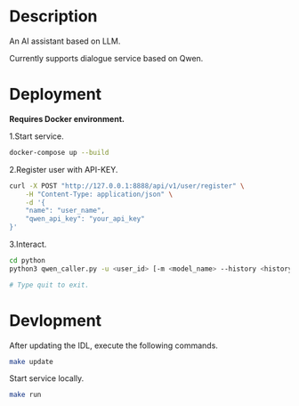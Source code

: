 # Description

An AI assistant based on LLM.

Currently supports dialogue service based on Qwen.

# Deployment

**Requires Docker environment.**

1.Start service.

```bash
docker-compose up --build
```

2.Register user with API-KEY.

```bash
curl -X POST "http://127.0.0.1:8888/api/v1/user/register" \
    -H "Content-Type: application/json" \
    -d '{
    "name": "user_name",
    "qwen_api_key": "your_api_key"
}'
```

3.Interact.

```bash
cd python
python3 qwen_caller.py -u <user_id> [-m <model_name> --history <history_num>]

# Type quit to exit.
```

# Devlopment

After updating the IDL, execute the following commands.

```bash
make update
```

Start service locally.

```bash
make run
```
